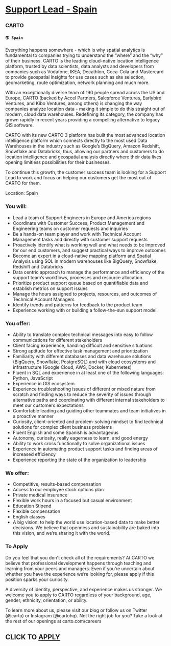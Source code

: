 # [Support Lead - Spain](https://www.remotewlb.com/apply/support-lead-spain)  
### CARTO  
#### `🌎 Spain`  

Everything happens somewhere - which is why spatial analytics is fundamental to companies trying to understand the “where” and the “why” of their business. CARTO is the leading cloud-native location intelligence platform, trusted by data scientists, data analysts and developers from companies such as Vodafone, IKEA, Decathlon, Coca-Cola and Mastercard to provide geospatial insights for use cases such as site selection, geomarketing, route optimization, network planning and much more.

With an exceptionally diverse team of 190 people spread across the US and Europe, CARTO (backed by Accel Partners, Salesforce Ventures, Earlybird Ventures, and Kibo Ventures, among others) is changing the way companies analyze location data - making it simple to do this straight out of modern, cloud data warehouses. Redefining its category, the company has grown rapidly in recent years providing a compelling alternative to legacy GIS software.

CARTO with its new CARTO 3 platform has built the most advanced location intelligence platform which connects directly to the most used Data Warehouses in the industry such as Google’s BigQuery, Amazon Redshift, Snowflake and Databricks; thus, allowing our partners and customers to do location intelligence and geospatial analysis directly where their data lives opening limitless possibilities for their businesses.

To continue this growth, the customer success team is looking for a Support Lead to work and focus on helping our customers get the most out of CARTO for them.

Location: Spain

### You will:

  * Lead a team of Support Engineers in Europe and America regions
  * Coordinate with Customer Success, Product Management and Engineering teams on customer requests and inquiries
  * Be a hands-on team player and work with Technical Account Management tasks and directly with customer support requests
  * Proactively identify what is working well and what needs to be improved for our end customers, and suggest practical ways to improve outcomes
  * Become an expert in a cloud-native mapping platform and Spatial Analysis using SQL in modern warehouses like BigQuery, Snowflake, Redshift and Databricks 
  * Data centric approach to manage the performance and efficiency of the support team’s workflows, processes and resource allocation.
  * Prioritize product support queue based on quantifiable data and establish metrics on support issues
  * Manage the hours assigned to projects, resources, and outcomes of Technical Account Managers
  * Identify trends and patterns for feedback to the product team
  * Experience working with or building a follow-the-sun support model

###  You offer:

  * Ability to translate complex technical messages into easy to follow communications for different stakeholders
  * Client facing experience, handling difficult and sensitive situations
  * Strong aptitude for effective task management and prioritization
  * Familiarity with different databases and data warehouse solutions (BigQuery, Snowflake, PostgreSQL) and with cloud ecosystems and infrastructure (Google Cloud, AWS, Docker, Kubernetes) 
  * Fluent in SQL and experience in at least one of the following languages: Python, JavaScript
  * Experience in GIS ecosystem
  * Experience troubleshooting issues of different or mixed nature from scratch and finding ways to reduce the severity of issues through alternative paths and coordinating with different internal stakeholders to meet our customers expectations
  * Comfortable leading and guiding other teammates and team initiatives in a proactive manner
  * Curiosity, client-oriented and problem-solving mindset to find technical solutions for complex client business problems
  * Fluent English and some Spanish is advantageous
  * Autonomy, curiosity, really eagerness to learn, and good energy
  * Ability to work cross functionally to solve organizational issues
  * Experience in automating product support tasks and finding areas of increased efficiency
  * Experience reporting the state of the organization to leadership

### We offer:

  * Competitive, results-based compensation
  * Access to our employee stock options plan
  * Private medical insurance
  * Flexible work hours in a focused but casual environment
  * Education Stipend
  * Flexible compensation
  * English classes
  * A big vision: to help the world use location-based data to make better decisions. We believe that openness and sustainability are baked into this vision, and we’re sharing it with the world.

### To Apply

Do you feel that you don't check all of the requirements? At CARTO we believe that professional development happens through teaching and learning from your peers and managers. Even if you’re uncertain about whether you have the experience we’re looking for, please apply if this position sparks your curiosity.

A diversity of identity, perspective, and experience makes us stronger. We welcome you to apply to CARTO regardless of your background, age, gender, ethnicity, orientation, or ability.

To learn more about us, please visit our blog or follow us on Twitter (@carto) or Instagram (@cartohq). Not the right job for you? Take a look at the rest of our openings at carto.com/careers

  
## CLICK TO [APPLY](https://www.remotewlb.com/apply/support-lead-spain)

